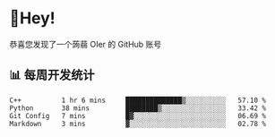 # 👋Hey!
恭喜您发现了一个蒟蒻 OIer 的 GitHub 账号

## 📊 每周开发统计
<!--START_SECTION:waka-->
```text
C++          1 hr 6 mins     ██████████████▒░░░░░░░░░░   57.10 % 
Python       38 mins         ████████▒░░░░░░░░░░░░░░░░   33.42 % 
Git Config   7 mins          █▓░░░░░░░░░░░░░░░░░░░░░░░   06.69 % 
Markdown     3 mins          ▓░░░░░░░░░░░░░░░░░░░░░░░░   02.78 % 
```
<!--END_SECTION:waka-->
